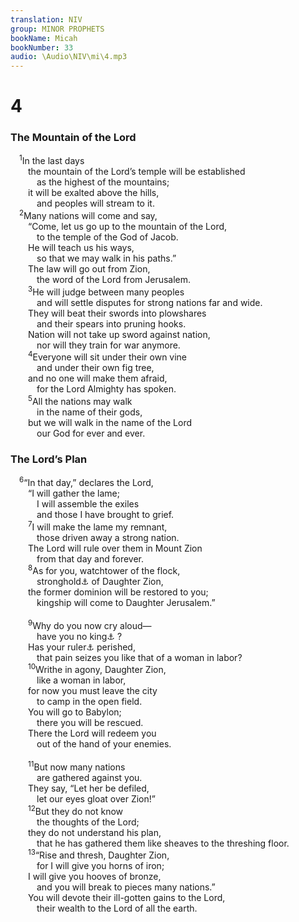 ```yaml
---
translation: NIV
group: MINOR PROPHETS
bookName: Micah 
bookNumber: 33
audio: \Audio\NIV\mi\4.mp3
---
```


<div class="title"><h1>4</h1><h3>The Mountain of the Lord </h3></div>
<span class="verse mi_4_1"> <sup>1</sup>In the last days <br/>  the mountain of the Lord’s temple will be established <br/>   as the highest of the mountains; <br/>  it will be exalted above the hills, <br/>   and peoples will stream to it. <br/></span>
<span class="verse mi_4_2"> <sup>2</sup>Many nations will come and say, <br/>  “Come, let us go up to the mountain of the Lord, <br/>   to the temple of the God of Jacob. <br/>  He will teach us his ways, <br/>   so that we may walk in his paths.” <br/>  The law will go out from Zion, <br/>   the word of the Lord from Jerusalem. <br/></span>
<span class="verse mi_4_3">  <sup>3</sup>He will judge between many peoples <br/>   and will settle disputes for strong nations far and wide. <br/>  They will beat their swords into plowshares <br/>   and their spears into pruning hooks. <br/>  Nation will not take up sword against nation, <br/>   nor will they train for war anymore. <br/></span>
<span class="verse mi_4_4">  <sup>4</sup>Everyone will sit under their own vine <br/>   and under their own fig tree, <br/>  and no one will make them afraid, <br/>   for the Lord Almighty has spoken. <br/></span>
<span class="verse mi_4_5">  <sup>5</sup>All the nations may walk <br/>   in the name of their gods, <br/>  but we will walk in the name of the Lord<br/>   our God for ever and ever. <br/></span>
<div class="title"><h3>The Lord’s Plan </h3></div>
<span class="verse mi_4_6"> <sup>6</sup>“In that day,” declares the Lord, <br/>  “I will gather the lame; <br/>   I will assemble the exiles <br/>   and those I have brought to grief. <br/></span>
<span class="verse mi_4_7">  <sup>7</sup>I will make the lame my remnant, <br/>   those driven away a strong nation. <br/>  The Lord will rule over them in Mount Zion <br/>   from that day and forever. <br/></span>
<span class="verse mi_4_8">  <sup>8</sup>As for you, watchtower of the flock, <br/>   stronghold<a data-toggle="tooltip" data-placement="bottom" title="Or hill">⚓</a> of Daughter Zion, <br/>  the former dominion will be restored to you; <br/>   kingship will come to Daughter Jerusalem.” <br/><br/></span>
<span class="verse mi_4_9">  <sup>9</sup>Why do you now cry aloud— <br/>   have you no king<a data-toggle="tooltip" data-placement="bottom" title="Or King">⚓</a> ? <br/>  Has your ruler<a data-toggle="tooltip" data-placement="bottom" title="Or Ruler">⚓</a> perished, <br/>   that pain seizes you like that of a woman in labor? <br/></span>
<span class="verse mi_4_10">  <sup>10</sup>Writhe in agony, Daughter Zion, <br/>   like a woman in labor, <br/>  for now you must leave the city <br/>   to camp in the open field. <br/>  You will go to Babylon; <br/>   there you will be rescued. <br/>  There the Lord will redeem you <br/>   out of the hand of your enemies. <br/><br/></span>
<span class="verse mi_4_11">  <sup>11</sup>But now many nations <br/>   are gathered against you. <br/>  They say, “Let her be defiled, <br/>   let our eyes gloat over Zion!” <br/></span>
<span class="verse mi_4_12">  <sup>12</sup>But they do not know <br/>   the thoughts of the Lord; <br/>  they do not understand his plan, <br/>   that he has gathered them like sheaves to the threshing floor. <br/></span>
<span class="verse mi_4_13">  <sup>13</sup>“Rise and thresh, Daughter Zion, <br/>   for I will give you horns of iron; <br/>  I will give you hooves of bronze, <br/>   and you will break to pieces many nations.” <br/>  You will devote their ill-gotten gains to the Lord, <br/>   their wealth to the Lord of all the earth. <br/></span>
